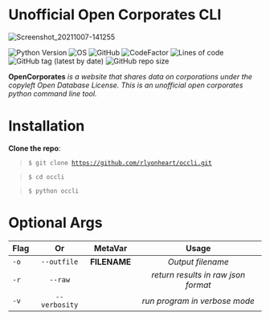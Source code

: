 # Unofficial Open Corporates CLI

![Screenshot_20211007-141255](https://user-images.githubusercontent.com/74001397/136382206-cb964438-6e51-4c49-9c7f-c7babd3634dc.jpg)


![Python Version](https://img.shields.io/badge/python-3.x-blue?style=flat&logo=python)
![OS](https://img.shields.io/badge/OS-GNU%2FLinux-red?style=flat&logo=linux)
![GitHub](https://img.shields.io/github/license/rlyonheart/occli?style=flat)
![CodeFactor](https://www.codefactor.io/repository/github/rlyonheart/occli/badge)
![Lines of code](https://img.shields.io/tokei/lines/github/rlyonheart/occli)
![GitHub tag (latest by date)](https://img.shields.io/github/v/tag/rlyonheart/occli) 
![GitHub repo size](https://img.shields.io/github/repo-size/rlyonheart/occli)

**OpenCorporates** *is a website that shares data on corporations under the copyleft Open Database License. This is an unofficial open corporates python command line tool.*

# Installation
**Clone the repo**:
> <code>$ git clone https://github.com/rlyonheart/occli.git</code>

> <code>$ cd occli</code>

> <code>$ python occli</code>

# Optional Args
| Flag           | Or            |MetaVar|                 Usage|
| ------------- |:-------------:|:----------------------:|:---------:|
| <code>-o</code>      | <code>--outfile</code>      |   **FILENAME** |  *Output filename*  |
| <code>-r</code> | <code>--raw</code>  |    |  *return results in raw json format*  |
| <code>-v</code> | <code>--verbosity</code>  |    |  *run program in verbose mode*  |



